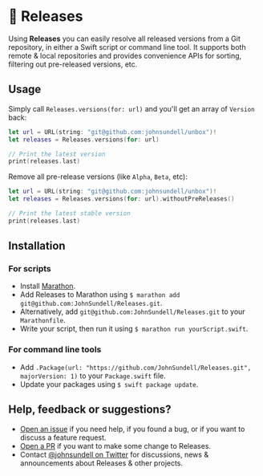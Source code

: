 # 🚢 Releases

Using **Releases** you can easily resolve all released versions from a Git repository, in either a Swift script
or command line tool. It supports both remote & local repositories and provides convenience APIs for sorting,
filtering out pre-released versions, etc.

## Usage

Simply call `Releases.versions(for: url)` and you'll get an array of `Version` back:

```swift
let url = URL(string: "git@github.com:johnsundell/unbox")!
let releases = Releases.versions(for: url)

// Print the latest version
print(releases.last)
```

Remove all pre-release versions (like `Alpha`, `Beta`, etc):

```swift
let url = URL(string: "git@github.com:johnsundell/unbox")!
let releases = Releases.versions(for: url).withoutPreReleases()

// Print the latest stable version
print(releases.last)
```

## Installation

### For scripts

- Install [Marathon](https://github.com/johnsundell/marathon).
- Add Releases to Marathon using `$ marathon add git@github.com:JohnSundell/Releases.git`.
- Alternatively, add `git@github.com:JohnSundell/Releases.git` to your `Marathonfile`.
- Write your script, then run it using `$ marathon run yourScript.swift`.

### For command line tools

- Add `.Package(url: "https://github.com/JohnSundell/Releases.git", majorVersion: 1)` to your `Package.swift` file.
- Update your packages using `$ swift package update`.

## Help, feedback or suggestions?

- [Open an issue](https://github.com/JohnSundell/Releases/issues/new) if you need help, if you found a bug, or if you want to discuss a feature request.
- [Open a PR](https://github.com/JohnSundell/Releases/pull/new/master) if you want to make some change to Releases.
- Contact [@johnsundell on Twitter](https://twitter.com/johnsundell) for discussions, news & announcements about Releases & other projects.
